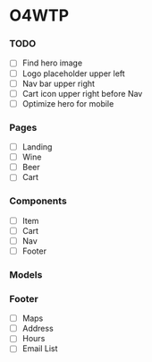 # O4WTP

### TODO
- [ ] Find hero image
- [ ] Logo placeholder upper left
- [ ] Nav bar upper right
- [ ] Cart icon upper right before Nav
- [ ] Optimize hero for mobile

### Pages
- [ ] Landing
- [ ] Wine
- [ ] Beer
- [ ] Cart

### Components
- [ ] Item
- [ ] Cart
- [ ] Nav
- [ ] Footer 

### Models

### Footer
- [ ] Maps
- [ ] Address
- [ ] Hours
- [ ] Email List